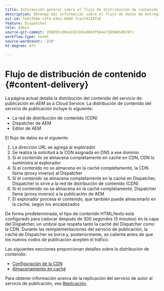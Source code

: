 ```yaml
---
title: Información general sobre el flujo de distribución de contenido
description: Obtenga más información sobre el flujo de datos de entrega de contenido y cómo publicar el contenido
exl-id: fe42fb9e-cdf4-43e1-b688-7cecf4124fa5
feature: Dispatcher
role: Admin
source-git-commit: d58055cd0ed2451b5e8063fbb4e7269885d0787c
workflow-type: tm+mt
source-wordcount: '219'
ht-degree: 87%

---
```


# Flujo de distribución de contenido {#content-delivery}

La página actual detalla la distribución del contenido del servicio de publicación en AEM as a Cloud Service. La distribución de contenido del servicio de publicación incluye lo siguiente:

* La red de distribución de contenido (CDN)
* Dispatcher de AEM
* Editor de AEM

El flujo de datos es el siguiente:

1. La dirección URL se agrega al explorador
1. Se realiza la solicitud a la CDN asignada en DNS a ese dominio
1. Si el contenido se almacena completamente en caché en CDN, CDN lo suministra al explorador
1. Si el contenido no se almacena en la caché completamente, la CDN llama (proxy inverso) al Dispatcher
1. Si el contenido se almacena completamente en la caché en Dispatcher, Dispatcher lo sirve a la red de distribución de contenido (CDN)
1. Si el contenido no se almacena en la caché completamente, Dispatcher llama (proxy inverso) a la publicación de AEM
1. El explorador procesa el contenido, que también puede almacenarlo en la caché, según los encabezados

De forma predeterminada, el tipo de contenido HTML/texto está configurado para caducar después de 300 segundos (5 minutos) en la capa del Dispatcher, un umbral que respeta tanto la caché del Dispatcher como la CDN. Durante las reimplementaciones del servicio de publicación, la caché de Dispatcher se borra y, posteriormente, se calienta antes de que los nuevos nodos de publicación acepten el tráfico.

Las siguientes secciones proporcionan detalles sobre la distribución de contenido:
* [Configuración de la CDN](/help/implementing/dispatcher/cdn.md)
* [Almacenamiento en caché](/help/implementing/dispatcher/caching.md)

Para obtener información acerca de la replicación del servicio de autor al servicio de publicación, vea [Replicación](/help/operations/replication.md).
